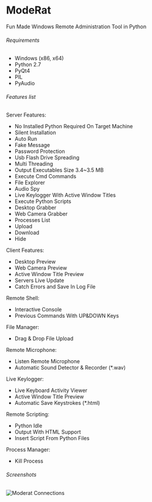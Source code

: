 # ModeRat


Fun Made Windows Remote Administration Tool in Python

###### Requirements

* Windows (x86, x64)
* Python 2.7
* PyQt4
* PIL
* PyAudio



###### Features list

Server Features:
 * No Installed Python Required On Target Machine
 * Silent Installation
 * Auto Run
 * Fake Message
 * Password Protection
 * Usb Flash Drive Spreading
 * Multi Threading
 * Output Executables Size 3.4~3.5 MB 
 * Execute Cmd Commands
 * File Explorer
 * Audio Spy
 * Live Keylogger With Active Window Titles
 * Execute Python Scripts
 * Desktop Grabber
 * Web Camera Grabber
 * Processes List
 * Upload
 * Download
 * Hide

Client Features:
 * Desktop Preview
 * Web Camera Preview
 * Active Window Title Preview
 * Servers Live Update
 * Catch Errors and Save In Log File

Remote Shell:
 *  Interactive Console
 *  Previous Commands With UP&DOWN Keys

File Manager:
 * Drag & Drop File Upload

Remote Microphone:
 * Listen Remote Microphone
 * Automatic Sound Detector & Recorder (*.wav)

Live Keylogger:
 * Live Keyboard Activity Viewer
 * Active Window Title Preview
 * Automatic Save Keystrokes (*.html)

Remote Scripting:
 * Python Idle
 * Output With HTML Support
 * Insert Script From Python Files

Process Manager:
 * Kill Process
 



###### Screenshots

![Moderat Connections](http://s014.radikal.ru/i328/1603/0b/b0c376ab81ad.png)
